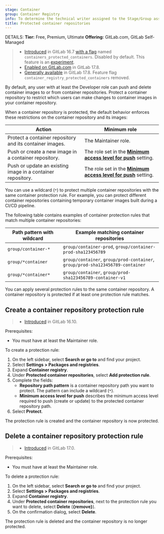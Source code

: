 ```yaml
---
stage: Container
group: Container Registry
info: To determine the technical writer assigned to the Stage/Group associated with this page, see https://handbook.gitlab.com/handbook/product/ux/technical-writing/#assignments
title: Protected container repositories
---
```


DETAILS:
**Tier:** Free, Premium, Ultimate
**Offering:** GitLab.com, GitLab Self-Managed

> - [Introduced](https://gitlab.com/gitlab-org/gitlab/-/issues/463669) in GitLab 16.7 [with a flag](../../../administration/feature_flags.md) named `containers_protected_containers`. Disabled by default. This feature is an [experiment](../../../policy/development_stages_support.md).
> - [Enabled on GitLab.com](https://gitlab.com/gitlab-org/gitlab/-/issues/429074) in GitLab 17.8.
> - [Generally available](https://gitlab.com/gitlab-org/gitlab/-/issues/480385) in GitLab 17.8. Feature flag `container_registry_protected_containers` removed.

By default, any user with at least the Developer role can push and delete
container images to or from container repositories. Protect a container repository to restrict
which users can make changes to container images in your container repository.

When a container repository is protected, the default behavior enforces these restrictions on the container repository and its images:

| Action                                                     | Minimum role         |
|------------------------------------------------------------|----------------------|
| Protect a container repository and its container images.    | The Maintainer role. |
| Push or create a new image in a container repository.       | The role set in the [**Minimum access level for push**](#create-a-container-repository-protection-rule) setting.   |
| Push or update an existing image in a container repository. | The role set in the [**Minimum access level for push**](#create-a-container-repository-protection-rule) setting.    |

You can use a wildcard (`*`) to protect multiple container repositories with the same container protection rule.
For example, you can protect different container repositories containing temporary container images built during a CI/CD pipeline.

The following table contains examples of container protection rules that match multiple container repositories:

| Path pattern with wildcard | Example matching container repositories |
|----------------------------|-----------------------------------------|
| `group/container-*`        | `group/container-prod`, `group/container-prod-sha123456789` |
| `group/*container`         | `group/container`, `group/prod-container`, `group/prod-sha123456789-container` |
| `group/*container*`        | `group/container`, `group/prod-sha123456789-container-v1` |

You can apply several protection rules to the same container repository.
A container repository is protected if at least one protection rule matches.

## Create a container repository protection rule

> - [Introduced](https://gitlab.com/gitlab-org/gitlab/-/merge_requests/146523) in GitLab 16.10.

Prerequisites:

- You must have at least the Maintainer role.

To create a protection rule:

1. On the left sidebar, select **Search or go to** and find your project.
1. Select **Settings > Packages and registries**.
1. Expand **Container registry**.
1. Under **Protected container repositories**, select **Add protection rule**.
1. Complete the fields:
   - **Repository path pattern** is a container repository path you want to protect.
     The pattern can include a wildcard (`*`).
   - **Minimum access level for push** describes the minimum access level required
     to push (create or update) to the protected container repository path.
1. Select **Protect**.

The protection rule is created and the container repository is now protected.

## Delete a container repository protection rule

> - [Introduced](https://gitlab.com/gitlab-org/gitlab/-/merge_requests/146622) in GitLab 17.0.

Prerequisites:

- You must have at least the Maintainer role.

To delete a protection rule:

1. On the left sidebar, select **Search or go to** and find your project.
1. Select **Settings > Packages and registries**.
1. Expand **Container registry**.
1. Under **Protected container repositories**, next to the protection rule you want to delete, select **Delete** (**{remove}**).
1. On the confirmation dialog, select **Delete**.

The protection rule is deleted and the container repository is no longer protected.
